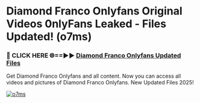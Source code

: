 # Diamond Franco Onlyfans Original Videos 0nlyFans Leaked - Files Updated! (o7ms)

<h3>🔴 CLICK HERE 🌐==►► <a href="https://tinyurl.com/2m67pmp6" rel="nofollow">Diamond Franco Onlyfans Updated Files</a></h3>

Get Diamond Franco Onlyfans and all content. Now you can access all videos and pictures of Diamond Franco Onlyfans. New Updated Files 2025!

[![o7ms](https://i.imgur.com/H4QAA4z.gif)](https://tinyurl.com/2m67pmp6)